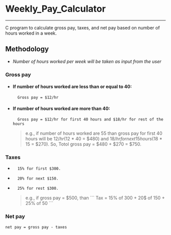 # Weekly_Pay_Calculator
----
 C program to calculate gross pay, taxes, and net pay based on number of hours worked in a week.

## Methodology
- *Number of hours worked per week will be taken as input from the user*


### Gross pay 
- #### If number of hours worked are less than or equal to 40:
        Gross pay = $12/hr
- #### If number of hours worked are more than 40:
        Gross pay = $12/hr for first 40 hours and $18/hr for rest of the hours
    >e.g.,
    > if number of hours worked are 55 than gross pay for first 40 hours will be $12/hr ($12 * 40 = $480) and $18/hr for next 15 hours ($18 * 15 = $270).
    So, Totol gross pay = $480 + $270 = $750.

### Taxes
-       15% for first $300.
-       20% for next $150.
-       25% for rest $300.
    >e.g.,
    > if gross pay = $500, than 
    ``` Tax = 15% of 300 + 20$ of 150 + 25% of 50 ```
    
### Net pay
``` net pay = gross pay - taxes ```
